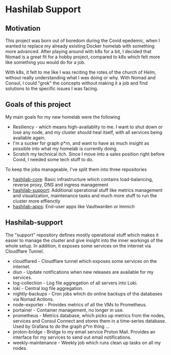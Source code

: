 <h1>Hashilab Support</h1>

<h2>Motivation</h2>

This project was born out of boredom during the Covid epedemic, when I wanted to replace my already existing Docker homelab with something more advanced. After playing around with k8s for a bit, I decided that Nomad is a great fit for a hobby project, compared to k8s which felt more like something you would do for a job.

With k8s, it felt to me like I was reciting the rotes of the church of Helm, without really understanding what I was doing or why. With Nomad and Consul, I could "grok" the concepts without making it a job and find solutions to the specific issues I was facing.

<h2>Goals of this project</h2>

My main goals for my new homelab were the following
- Resiliency - which means high-availablity to me. I want to shut down or lose any node, and my cluster should heal itself, with all services being available again.
- I'm a sucker for graph p*rn, and want to have as much insight as possible into what my homelab is currently doing.
- Scratch my technical itch. Since I move into a sales position right before Covid, I needed some tech stuff to do.

To keep the jobs manageable, I've split them into three repositories
- [hashilab-core](https://github.com/matthiasschoger/hashilab-core): Basic infrastructure which contains load-balancing, reverse proxy, DNS and ingress management
- [hashilab-support](https://github.com/matthiasschoger/hashilab-support): Additional operational stuff like metrics management and visualization, maintenance tasks and much more stuff to run the cluster more effienctly
- [hashilab-apps](https://github.com/matthiasschoger/hashilab-apps): End-user apps like Vaultwarden or Immich


<h2>Hashilab-support</h2>

The "support" repository defines mostly operational stuff which makes it easier to manage the cluster and give insight into the inner workings of the whole setup. In addition, it exposes some services on the internet via Cloudflare Tunnel.

- cloudflared - Cloudflare tunnel which exposes some services on the internet. 
- diun - Update notifications when new releases are available for my services.
- log-collection - Log file aggregation of all servers into Loki.
- loki - Central log file aggregation.
- nightly-backups - Cron jobs which do online backups of the databases via Nomad Actions.
- node-exporter - Provides metrics of all the VMs to Prometheus.
- portainer - Container management, no longer in use.
- prometheus - Metrics database, which picks up metrics from the nodes, services and Consul Connect and stores them in a time-series database. Used by Grafana to do the graph p*rn thing ...
- proton-bridge - Bridge to my email service Proton Mail. Provides an interface for my services to send out email notifications.
- weekly-maintenance - Weekly job which runs clean up tasks on all my nodes.
